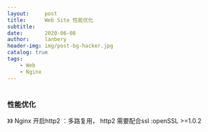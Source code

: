 ```yaml
---
layout:     post
title:      Web Site 性能优化
subtitle:   
date:       2020-06-08
author:     lanbery
header-img: img/post-bg-hacker.jpg
catalog: true
tags:
    - Web
    - Nginx
---
```


# 
### 性能优化

》》 Nginx 开启http2  ：多路复用，
http2 需要配合ssl :openSSL >=1.0.2 